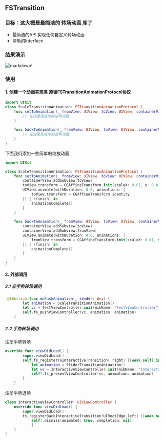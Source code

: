 ## FSTransition
### 目标：这大概是最简洁的 转场动画 库了

* 最简洁的API 实现任何自定义转场动画
* 清晰的Interface

### 结果演示
![markdown](https://github.com/AllenLiberty/FSTransition/blob/master/GIF/2019-07-18%2010-25-14.2019-07-18%2010_25_48.gif)!

### 使用
#### 1. 创建一个动画实现类 遵循FSTransitionAnimationProtocol协议

```swift
import UIKit
class ScaleTransitionAnimation: FSTransitionAnimationProtocol {
    func setToAnimation(_ fromView: UIView, toView: UIView, containerView: UIView, animationComplete: @escaping (() -> ())) {
        // 在这里完成你的进场动画  
    }
    
    func backToAnimation(_ fromView: UIView, toView: UIView, containerView: UIView, animationComplete: @escaping (() -> ())) {
        // 在这里完成你的退场动画
    }
}

```
下面我们添加一些简单的缩放动画
```swift
import UIKit

class ScaleTransitionAnimation: FSTransitionAnimationProtocol {
    func setToAnimation(_ fromView: UIView, toView: UIView, containerView: UIView, animationComplete:@escaping (() -> ())) {
        containerView.addSubview(toView)
        toView.transform = CGAffineTransform.init(scaleX: 0.01, y: 0.01)
        UIView.animate(withDuration: 0.6, animations: {
            toView.transform = CGAffineTransform.identity
        }) { (finish) in
            animationComplete()
        }
    }
    
    func backToAnimation(_ fromView: UIView, toView: UIView, containerView: UIView, animationComplete:@escaping (() -> ())) {
        containerView.addSubview(toView)
        containerView.addSubview(fromView)
        UIView.animate(withDuration: 0.6, animations: {
            fromView.transform = CGAffineTransform.init(scaleX: 0.01, y: 0.01)
        }) { (finish) in
            animationComplete()
        }
    }
}
```

#### 2. 外部调用
##### 2.1  非手势转场调用
```swift
 @IBAction func onPushAnimation(_ sender: Any) {
        let animation = ScaleTransitionAnimation()
        let vc = TestViewController.init(nibName: "TestViewController", bundle: nil)
        self.fs_pushViewController(vc, animation: animation)
    }
```
##### 2.2  手势转场调用
注册手势转场
```swift
override func viewDidLoad() {
        super.viewDidLoad()
        self.fs_registerToInteractiveTransition(.right) {[weak self] in
            let animation = SliderTransitionAnimation()
            let vc = InteractiveViewController.init(nibName: "InteractiveViewController", bundle: nil)
            self?.fs_presentViewController(vc, animation: animation)
        }
    }
```
注册手势退场
```swift
class InteractiveViewController: UIViewController {
    override func viewDidLoad() {
        super.viewDidLoad()
        fs_registerBackInteractiveTransition(UIRectEdge.left) {[weak self] in
            self?.dismiss(animated: true, completion: nil)
            }
    }
}
```







